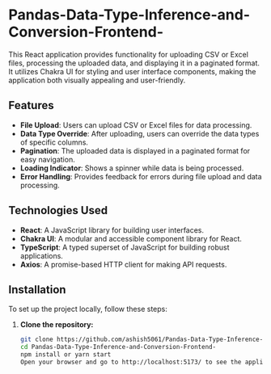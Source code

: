 # Pandas-Data-Type-Inference-and-Conversion-Frontend-

This React application provides functionality for uploading CSV or Excel files, processing the uploaded data, and displaying it in a paginated format. It utilizes Chakra UI for styling and user interface components, making the application both visually appealing and user-friendly.


## Features

- **File Upload**: Users can upload CSV or Excel files for data processing.
- **Data Type Override**: After uploading, users can override the data types of specific columns.
- **Pagination**: The uploaded data is displayed in a paginated format for easy navigation.
- **Loading Indicator**: Shows a spinner while data is being processed.
- **Error Handling**: Provides feedback for errors during file upload and data processing.

## Technologies Used

- **React**: A JavaScript library for building user interfaces.
- **Chakra UI**: A modular and accessible component library for React.
- **TypeScript**: A typed superset of JavaScript for building robust applications.
- **Axios**: A promise-based HTTP client for making API requests.

## Installation

To set up the project locally, follow these steps:

1. **Clone the repository:**

   ```bash
   git clone https://github.com/ashish5061/Pandas-Data-Type-Inference-and-Conversion-Frontend-.git
   cd Pandas-Data-Type-Inference-and-Conversion-Frontend-
   npm install or yarn start
   Open your browser and go to http://localhost:5173/ to see the application running.
